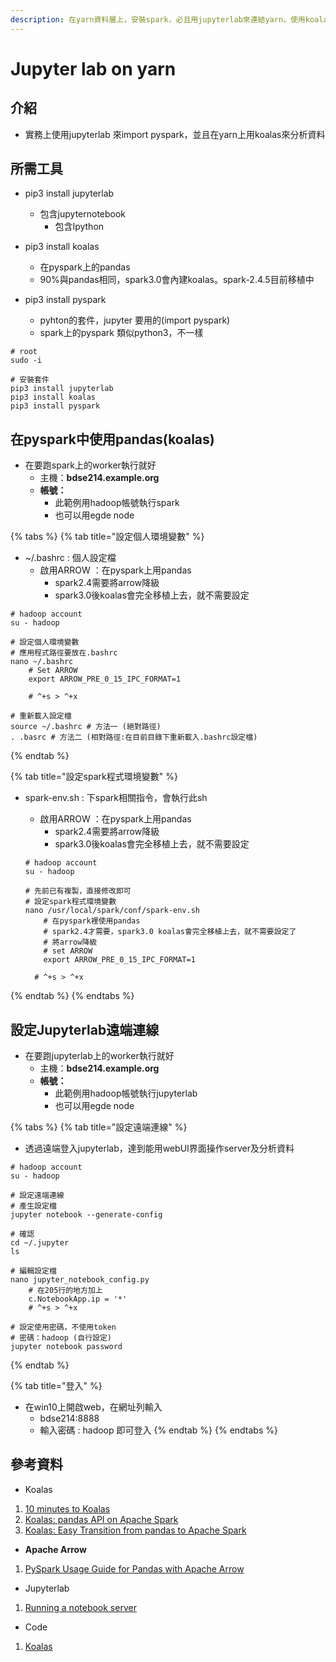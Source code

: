 ```yaml
---
description: 在yarn資料層上，安裝spark，必且用jupyterlab來連結yarn，使用koalas來進行資料分析
---
```


# Jupyter lab on yarn

## 介紹

* 實務上使用jupyterlab 來import pyspark，並且在yarn上用koalas來分析資料

## 所需工具

* pip3 install jupyterlab 
  * 包含jupyternotebook
    * 包含Ipython
* pip3 install koalas
  * 在pyspark上的pandas
  * 90%與pandas相同，spark3.0會內建koalas。spark-2.4.5目前移植中
* pip3 install pyspark

  * pyhton的套件，jupyter 要用的\(import pyspark\)
  * spark上的pyspark 類似python3，不一樣

```text
# root
sudo -i

# 安裝套件
pip3 install jupyterlab
pip3 install koalas
pip3 install pyspark
```

## 在pyspark中使用pandas\(koalas\)

* 在要跑spark上的worker執行就好
  * 主機：**bdse214.example.org** 
  * **帳號：**
    * 此範例用hadoop帳號執行spark
    * 也可以用egde node

{% tabs %}
{% tab title="設定個人環境變數" %}
* ~/.bashrc  : 個人設定檔
  * 啟用ARROW ：在pyspark上用pandas
    * spark2.4需要將arrow降級
    * spark3.0後koalas會完全移植上去，就不需要設定

```text
# hadoop account
su - hadoop

# 設定個人環境變數
# 應用程式路徑要放在.bashrc
nano ~/.bashrc
 ​   # Set ARROW
    export ARROW_PRE_0_15_IPC_FORMAT=1
    
    # ^+s > ^+x
    
# 重新載入設定檔
source ~/.bashrc # 方法一 (絕對路徑)
. .basrc # 方法二 (相對路徑:在目前目錄下重新載入.bashrc設定檔)
```
{% endtab %}

{% tab title="設定spark程式環境變數" %}
* spark-env.sh : 下spark相關指令，會執行此sh

  * 啟用ARROW ：在pyspark上用pandas
    * spark2.4需要將arrow降級
    * spark3.0後koalas會完全移植上去，就不需要設定

  ```text
  # hadoop account
  su - hadoop 

  # 先前已有複製，直接修改即可
  # 設定spark程式環境變數
  nano /usr/local/spark/conf/spark-env.sh
      # 在pyspark裡使用pandas
      # spark2.4才需要，spark3.0 koalas會完全移植上去，就不需要設定了
      # 將arrow降級​   
      # set ARROW
      export ARROW_PRE_0_15_IPC_FORMAT=1
  
    # ^+s > ^+x
  ```
{% endtab %}
{% endtabs %}

## 設定Jupyterlab遠端連線

* 在要跑jupyterlab上的worker執行就好
  * 主機：**bdse214.example.org** 
  * **帳號：**
    * 此範例用hadoop帳號執行jupyterlab
    * 也可以用egde node

{% tabs %}
{% tab title="設定遠端連線" %}
* 透過遠端登入jupyterlab，達到能用webUI界面操作server及分析資料

```text
# hadoop account
su - hadoop

# 設定遠端連線
# 產生設定檔
jupyter notebook --generate-config

# 確認
cd ~/.jupyter
ls
 
# 編輯設定檔
nano jupyter_notebook_config.py
 ​   # 在205行的地方加上
 ​   c.NotebookApp.ip = '*'
    # ^+s > ^+x
    
# 設定使用密碼，不使用token
# 密碼：hadoop (自行設定)
jupyter notebook password 
```
{% endtab %}

{% tab title="登入" %}
* 在win10上開啟web，在網址列輸入
  * bdse214:8888
  * 輸入密碼 : hadoop 即可登入
{% endtab %}
{% endtabs %}

## 參考資料

* Koalas

1. [10 minutes to Koalas](https://koalas.readthedocs.io/en/latest/getting_started/10min.html)
2. [Koalas: pandas API on Apache Spark](https://koalas.readthedocs.io/en/latest/)
3. [Koalas: Easy Transition from pandas to Apache Spark](https://databricks.com/blog/2019/04/24/koalas-easy-transition-from-pandas-to-apache-spark.html)

* **Apache Arrow**

1. [PySpark Usage Guide for Pandas with Apache Arrow](https://spark.apache.org/docs/latest/sql-pyspark-pandas-with-arrow.html#apache-arrow-in-spark)

* Jupyterlab

1. [Running a notebook server](https://jupyter-notebook.readthedocs.io/en/stable/public_server.html)

* Code

1. [Koalas](https://1drv.ms/u/s!AtxHJ3MOdgfB5wkaLFtdlYJlF4dA?e=2AUNvm)

  




